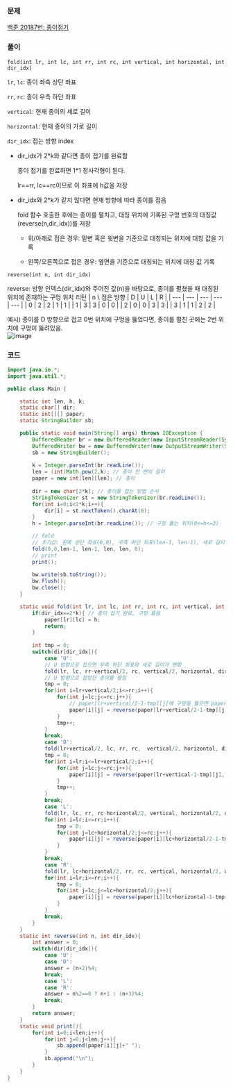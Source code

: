 ### 문제
[백준 20187번: 종이접기](https://www.acmicpc.net/problem/20187)

### 풀이
`fold(int lr, int lc, int rr, int rc, int vertical, int horizontal, int dir_idx)` 

`lr`, `lc`: 종이 좌측 상단 좌표

`rr`, `rc`: 종이 우측 하단 좌표

`vertical`: 현재 종이의 세로 길이

`horizontal`: 현재 종이의 가로 길이

`dir_idx`: 접는 방향 index

- dir_idx가 2*k와 같다면 종이 접기를 완료함

  종이 접기를 완료하면 1*1 정사각형이 된다. 

  lr==rr, lc==rc이므로 이 좌표에 h값을 저장

- dir_idx와 2*k가 같지 않다면 현재 방향에 따라 종이를 접음

  fold 함수 호출한 후에는 종이를 펼치고, 대칭 위치에 기록된 구멍 번호의 대칭값(reverse(n,dir_idx))를 저장

  - 위/아래로 접은 경우: 밑변 혹은 윗변을 기준으로 대칭되는 위치에 대칭 값을 기록

  - 왼쪽/오른쪽으로 접은 경우: 옆면을 기준으로 대칭되는 위치에 대칭 값 기록

  
`reverse(int n, int dir_idx)`

reverse: 방향 인덱스(dir_idx)와 주어진 값(n)을 바탕으로, 종이를 펼쳤을 때 대칭된 위치에 존재하는 구멍 위치 리턴
| n \ 접은 방향 | D | U | L | R |
| --- | --- | --- | --- | --- |
| 0 | 2 | 2 | 1 | 1 |
| 1 | 3 | 3 | 0 | 0 |
| 2 | 0 | 0 | 3 | 3 |
| 3 | 1 | 1 | 2 | 2 |

예시) 종이를 D 방향으로 접고 0번 위치에 구멍을 뚫었다면, 종이를 펼친 곳에는 2번 위치에 구멍이 뚫려있음.  
![image](https://github.com/KDW999/ssafy-algo-study/assets/68316096/2f92be6a-15d8-4904-b770-633d186fffc3)

### 코드
```java
import java.io.*;
import java.util.*;

public class Main {

	static int len, h, k;
	static char[] dir;
	static int[][] paper;
	static StringBuilder sb;

	public static void main(String[] args) throws IOException {
		BufferedReader br = new BufferedReader(new InputStreamReader(System.in));
		BufferedWriter bw = new BufferedWriter(new OutputStreamWriter(System.out));
		sb = new StringBuilder();
        
		k = Integer.parseInt(br.readLine());
		len = (int)Math.pow(2,k); // 종이 한 변의 길이
		paper = new int[len][len]; // 종이
		
		dir = new char[2*k]; // 종이를 접는 방법 순서
		StringTokenizer st = new StringTokenizer(br.readLine());
		for(int i=0;i<2*k;i++){
			dir[i] = st.nextToken().charAt(0);
		}
		h = Integer.parseInt(br.readLine()); // 구멍 뚫는 위치(0<=h<=3)

		// fold
		// 초기값: 왼쪽 상단 좌표(0,0), 우측 하단 좌표(len-1, len-1), 세로 길이:len, 가로 길이: len, 0번째 방법으로 종이를 접음
		fold(0,0,len-1, len-1, len, len, 0); 
		// print
		print();
		
		bw.write(sb.toString());
		bw.flush();
		bw.close();
	}

	static void fold(int lr, int lc, int rr, int rc, int vertical, int horizontal, int dir_idx){
		if(dir_idx==2*k){ // 종이 접기 완료, 구멍 뜷음
			paper[lr][lc] = h;
			return;
		}
		
		int tmp = 0;
		switch(dir[dir_idx]){
			case 'U': 
			// U 방향으로 접으면 우측 하단 좌표와 세로 길이가 변함
			fold(lr, lc, rr-vertical/2, rc, vertical/2, horizontal, dir_idx+1);
			// U 방향으로 접었던 종이를 펼침
			tmp = 0;
			for(int i=lr+vertical/2;i<=rr;i++){
				for(int j=lc;j<=rc;j++){
					// paper[lr+vertical/2-1-tmp][j]에 구멍을 뚫으면 paper[i][j]에도 구멍이 뚫림
					paper[i][j] = reverse(paper[lr+vertical/2-1-tmp][j], dir_idx); 
				}
				tmp++;
			}
			break;
			case 'D':
			fold(lr+vertical/2, lc, rr, rc,  vertical/2, horizontal, dir_idx+1);
			tmp = 0;
			for(int i=lr;i<=lr+vertical/2;i++){
				for(int j=lc;j<=rc;j++){
					paper[i][j] = reverse(paper[lr+vertical-1-tmp][j], dir_idx);
				}
				tmp++;
			}
			break;
			case 'L':
			fold(lr, lc, rr, rc-horizontal/2, vertical, horizontal/2, dir_idx+1);
			for(int i=lr;i<=rr;i++){
				tmp = 0;
				for(int j=lc+horizontal/2;j<=rc;j++){
					paper[i][j] = reverse(paper[i][lc+horizontal/2-1-tmp++], dir_idx);
				}
			}
			break;
			case 'R':
			fold(lr, lc+horizontal/2, rr, rc, vertical, horizontal/2, dir_idx+1);
			for(int i=lr;i<=rr;i++){
				tmp = 0;
				for(int j=lc;j<=lc+horizontal/2;j++){
					paper[i][j] = reverse(paper[i][lc+horizontal-1-tmp++], dir_idx);
				}
			}
			break;
		}
	}
	static int reverse(int n, int dir_idx){
		int answer = 0;
		switch(dir[dir_idx]){
			case 'U':
			case 'D':
			answer = (n+2)%4;
			break;
			case 'L':
			case 'R':
			answer = n%2==0 ? n+1 : (n+3)%4;
			break;
		}
		return answer;
	}
	static void print(){
		for(int i=0;i<len;i++){
			for(int j=0;j<len;j++){
				sb.append(paper[i][j]+" ");
			}
			sb.append("\n");
		}
	}
}
